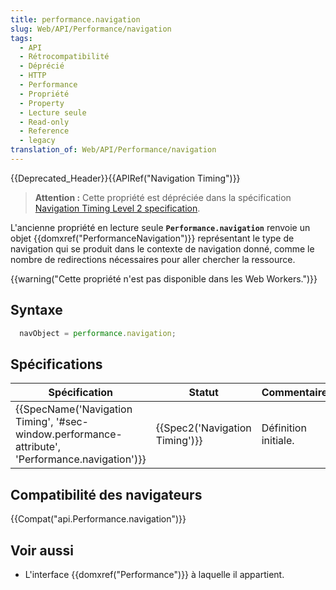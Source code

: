 ```yaml
---
title: performance.navigation
slug: Web/API/Performance/navigation
tags:
  - API
  - Rétrocompatibilité
  - Déprécié
  - HTTP
  - Performance
  - Propriété
  - Property
  - Lecture seule
  - Read-only
  - Reference
  - legacy
translation_of: Web/API/Performance/navigation
---
```

{{Deprecated_Header}}{{APIRef("Navigation Timing")}}

> **Attention :** Cette propriété est dépréciée dans la spécification [Navigation Timing Level 2 specification](https://w3c.github.io/navigation-timing/#obsolete).

L'ancienne propriété en lecture seule **`Performance.navigation`** renvoie un objet {{domxref("PerformanceNavigation")}} représentant le type de navigation qui se produit dans le contexte de navigation donné, comme le nombre de redirections nécessaires pour aller chercher la ressource.

{{warning("Cette propriété n'est pas disponible dans les Web Workers.")}}

## Syntaxe

```js
  navObject = performance.navigation;
```

## Spécifications

| Spécification                                                                                                                    | Statut                                   | Commentaire          |
| -------------------------------------------------------------------------------------------------------------------------------- | ---------------------------------------- | -------------------- |
| {{SpecName('Navigation Timing', '#sec-window.performance-attribute', 'Performance.navigation')}} | {{Spec2('Navigation Timing')}} | Définition initiale. |

## Compatibilité des navigateurs

{{Compat("api.Performance.navigation")}}

## Voir aussi

- L'interface {{domxref("Performance")}} à laquelle il appartient.
